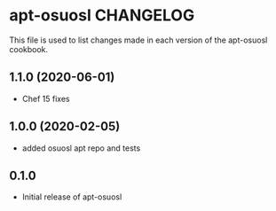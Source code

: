 apt-osuosl CHANGELOG
====================
This file is used to list changes made in each version of the
apt-osuosl cookbook.

1.1.0 (2020-06-01)
------------------
- Chef 15 fixes

1.0.0 (2020-02-05)
------------------
- added osuosl apt repo and tests

0.1.0
-----
- Initial release of apt-osuosl

